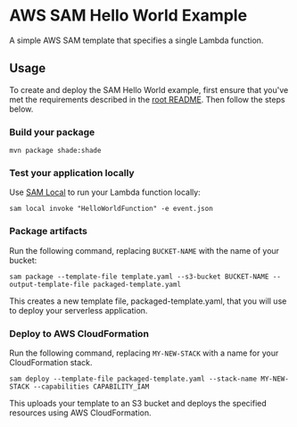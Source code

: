 # AWS SAM Hello World Example #

A simple AWS SAM template that specifies a single Lambda function.

## Usage ##

To create and deploy the SAM Hello World example, first ensure that you've met the requirements described in the [root README](../../README.md). Then follow the steps below.

### Build your package ###

    mvn package shade:shade

### Test your application locally ###

Use [SAM Local](https://github.com/awslabs/aws-sam-local) to run your Lambda function locally:

    sam local invoke "HelloWorldFunction" -e event.json

### Package artifacts ###

Run the following command, replacing `BUCKET-NAME` with the name of your bucket:

    sam package --template-file template.yaml --s3-bucket BUCKET-NAME --output-template-file packaged-template.yaml

This creates a new template file, packaged-template.yaml, that you will use to deploy your serverless application.

### Deploy to AWS CloudFormation ###

Run the following command, replacing `MY-NEW-STACK` with a name for your CloudFormation stack.

    sam deploy --template-file packaged-template.yaml --stack-name MY-NEW-STACK --capabilities CAPABILITY_IAM

This uploads your template to an S3 bucket and deploys the specified resources using AWS CloudFormation.
